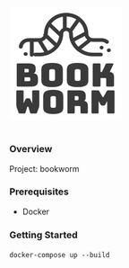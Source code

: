 ![bookworm logo](logo.png)
# 

### Overview
Project: bookworm

### Prerequisites
- Docker

### Getting Started
``docker-compose up --build``
